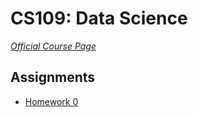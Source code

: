 CS109: Data Science
=====================
*[Official Course Page](http://cs109.org)*

## Assignments
* [Homework 0](http://nbviewer.ipython.org/urls/raw.github.com/jnjcc/content/mooc/cs109/assignments/hw0.ipynb)
